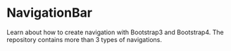 # NavigationBar
Learn about how to create navigation with Bootstrap3 and Bootstrap4. The repository contains more than 3 types of navigations.
